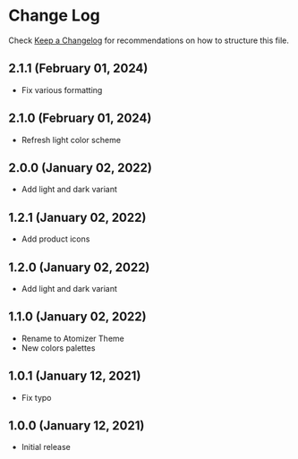 # Change Log

Check [Keep a Changelog](http://keepachangelog.com/) for recommendations on how to structure this file.

## 2.1.1 (February 01, 2024)

- Fix various formatting

## 2.1.0 (February 01, 2024)

- Refresh light color scheme

## 2.0.0 (January 02, 2022)

- Add light and dark variant

## 1.2.1 (January 02, 2022)

- Add product icons

## 1.2.0 (January 02, 2022)

- Add light and dark variant

## 1.1.0 (January 02, 2022)

- Rename to Atomizer Theme
- New colors palettes

## 1.0.1 (January 12, 2021)

- Fix typo

## 1.0.0 (January 12, 2021)

- Initial release
